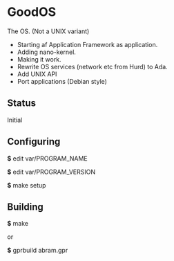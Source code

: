 # GoodOS

The OS. (Not a UNIX variant)

* Starting af Application Framework as application.
* Adding nano-kernel.
* Making it work.
* Rewrite OS services (network etc from Hurd) to Ada.
* Add UNIX API
* Port applications (Debian style)

## Status

Initial


## Configuring

**$** edit var/PROGRAM_NAME

**$** edit var/PROGRAM_VERSION

**$** make setup


## Building
**$** make

or

**$** gprbuild abram.gpr


